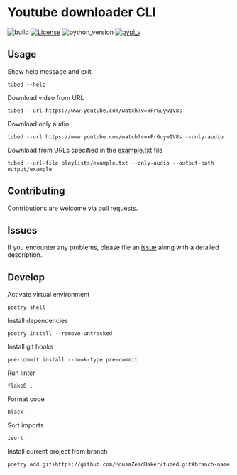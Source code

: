 # Youtube downloader CLI

![build](https://github.com/MousaZeidBaker/tubed/workflows/Publish/badge.svg)
[![License](https://img.shields.io/badge/License-MIT-yellow)](LICENSE)
![python_version](https://img.shields.io/badge/python-%3E=3.9-blue)
[![pypi_v](https://img.shields.io/pypi/v/tubed)](https://pypi.org/project/tubed)

## Usage

Show help message and exit
```shell
tubed --help
```

Download video from URL
```shell
tubed --url https://www.youtube.com/watch?v=xFrGuyw1V8s
```

Download only audio
```shell
tubed --url https://www.youtube.com/watch?v=xFrGuyw1V8s --only-audio
```

Download from URLs specified in the [example.txt](./playlists/example.txt)
file
```shell
tubed --url-file playlists/example.txt --only-audio --output-path output/example
```

## Contributing
Contributions are welcome via pull requests.

## Issues
If you encounter any problems, please file an
[issue](https://github.com/MousaZeidBaker/tubed/issues) along with a detailed
description.

## Develop
Activate virtual environment
```shell
poetry shell
```

Install dependencies
```shell
poetry install --remove-untracked
```

Install git hooks
```shell
pre-commit install --hook-type pre-commit
```

Run linter
```shell
flake8 .
```

Format code
```shell
black .
```

Sort imports
```shell
isort .
```

Install current project from branch
```shell
poetry add git+https://github.com/MousaZeidBaker/tubed.git#branch-name
```
